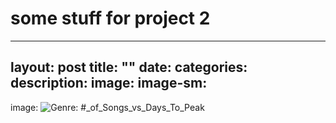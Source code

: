 # some stuff for project 2

---
layout: post
title: ""
date: 
categories:
description: 
image: 
image-sm:
---

image: ![Genre: #_of_Songs_vs_Days_To_Peak]({{site-url}}download.png)



